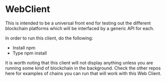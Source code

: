 # WebClient
This is intended to be a universal front end for testing out the different blockchain platforms which will be interfaced by a generic API for each.

In order to run this client, do the following:

 - Install npm
 - Type npm install
 
It is worth noting that this client will not display anything unless you are running some kind of blockchain in the background. Check the other repos here for examples of chains you can run that will work with this Web Client.
